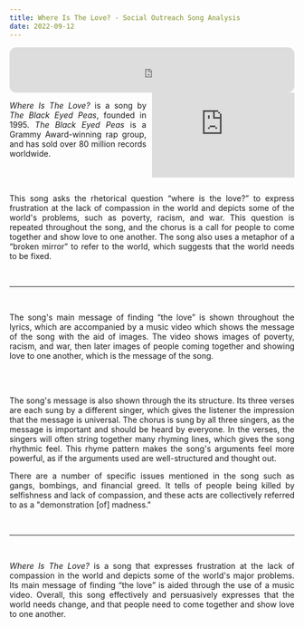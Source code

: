 ```yaml
---
title: Where Is The Love? - Social Outreach Song Analysis
date: 2022-09-12
---
```


<iframe align="center" style="border-radius:12px" src="https://open.spotify.com/embed/track/0xmjwnQ3FNE6HuWCt2nHdZ?utm_source=generator&theme=0" width="100%" height="80" frameBorder="0" allowfullscreen="" allow="autoplay; clipboard-write; encrypted-media; fullscreen; picture-in-picture"></iframe>

<br>

<iframe align="right" width="50%" src="https://www.youtube-nocookie.com/embed/WpYeekQkAdc" frameborder="0" allow="accelerometer; autoplay; clipboard-write; encrypted-media; gyroscope; picture-in-picture" allowfullscreen style="padding-left:10px;"></iframe>

<div style="text-align:justify;text-justify:inter-word;">

<cite>Where Is The Love?</cite> is a song by <cite>The Black Eyed Peas</cite>, founded in 1995. <cite>The Black Eyed Peas</cite> is a Grammy Award-winning rap group, and has sold over 80 million records worldwide.

<br><br>

This song asks the rhetorical question <q>where is the love?</q> to express frustration at the lack of compassion in the world and depicts some of the world's problems, such as poverty, racism, and war. This question is repeated throughout the song, and the chorus is a call for people to come together and show love to one another. The song also uses a metaphor of a <q>broken mirror</q> to refer to the world, which suggests that the world needs to be fixed.

<br><hr><br>

The song's main message of finding <q>the love</q> is shown throughout the lyrics, which are accompanied by a music video which shows the message of the song with the aid of images. The video shows images of poverty, racism, and war, then later images of people coming together and showing love to one another, which is the message of the song.

<br><br>

The song's message is also shown through the its structure. Its three verses are each sung by a different singer, which gives the listener the impression that the message is universal. The chorus is sung by all three singers, as the message is important and should be heard by everyone. In the verses, the singers will often string together many rhyming lines, which gives the song rhythmic feel. This rhyme pattern makes the song's arguments feel more powerful, as if the arguments used are well-structured and thought out.

There are a number of specific issues mentioned in the song such as gangs, bombings, and financial greed. It tells of people being killed by selfishness and lack of compassion, and these acts are collectively referred to as a "demonstration [of] madness."

<br><hr><br>

<cite>Where Is The Love?</cite> is a song that expresses frustration at the lack of compassion in the world and depicts some of the world's major problems. Its main message of finding <q>the love</q> is aided through the use of a music video. Overall, this song effectively and persuasively expresses that the world needs change, and that people need to come together and show love to one another.

</div>

